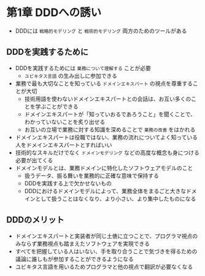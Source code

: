 # 第1章 DDDへの誘い

* DDDには `戦略的モデリング` と `戦術的モデリング` 両方のためのツールがある

## DDDを実践するために

* DDDを実践するためには `業務について理解する` ことが必要
    * `ユビキタス言語` の生み出しに参加できる
* 業務で最も大切なことを知っている `ドメインエキスパート` の視点を尊重することが大切
    * 技術用語を使わないドメインエキスパートとの会話は、お互い多くのことを学ぶことができる
    * ドメインエキスパートが「知っていおるであろうこと」を聞くことで、わかっていないことを炙り出せる
    * お互いの立場で業務に対する知識を深めることで `業務の改善` をはかれる
* ドメインエキスパートは役職ではない、業務の流れについてよく知っている人をドメインエキスパートとすればいい
* 技術的なスキルだけでなく `ドメインモデリング` などの高度な概念も身につける必要が出てくる
* ドメインモデルとは、業務ドメインに特化したソフトウェアモデルのこと
    * 扱うデータ、振る舞いを業務的に正確な意味で保持する
    * DDDを実践する上で欠かせないもの
    * DDDにおけるドメインモデルによって、業務全体をまるごと大きなドメインとして扱うことはなくなり、より小さい、より集中したものになる

## DDDのメリット

* ドメインエキスパートと実装者が同じ土俵に立つことで、プログラマ視点のみならず業務視点も踏まえたソフトウェアを実現できる
* すべてを把握している人はいない、手を取り合うことで気づきを得るための議論に誰しもが参加することができるようになる
* ユビキタス言語を用いるためプログラマと他の視点で翻訳が必要なくなる

